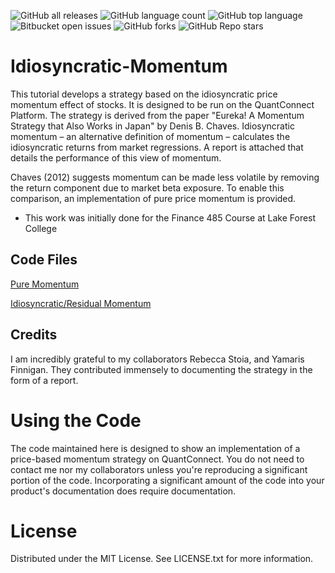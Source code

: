 ![GitHub all releases](https://img.shields.io/github/downloads/KobAmoah/Idiosyncratic-Momentum/total)
![GitHub language count](https://img.shields.io/github/languages/count/KobAmoah/Idiosyncratic-Momentum) 
![GitHub top language](https://img.shields.io/github/languages/top/KobAmoah/Idiosyncratic-Momentum?color=yellow) 
![Bitbucket open issues](https://img.shields.io/bitbucket/issues/KobAmoah/Idiosyncratic-Momentum)
![GitHub forks](https://img.shields.io/github/forks/KobAmoah/Idiosyncratic-Momentum?style=social)
![GitHub Repo stars](https://img.shields.io/github/stars/KobAmoah/Idiosyncratic-Momentum?style=social)

# Idiosyncratic-Momentum
  This tutorial develops a strategy based on the idiosyncratic price momentum effect of stocks. It is designed to be run on the QuantConnect Platform. The strategy is derived from the paper "Eureka! A Momentum Strategy that Also Works in Japan" by Denis B. Chaves. Idiosyncratic momentum – an alternative definition of momentum – calculates the idiosyncratic returns from market regressions. A report is attached that details the performance of this view of momentum.
  
  Chaves (2012) suggests momentum can be made less volatile by removing the return component due to market beta exposure. To enable this comparison, an implementation of pure price momentum is provided.
 
* This work was initially done for the Finance 485 Course at Lake Forest College

## Code Files
[Pure Momentum](https://github.com/KobAmoah/Residual-Momentum/blob/main/Code/PureMomentum.py)

[Idiosyncratic/Residual Momentum](https://github.com/KobAmoah/Residual-Momentum/blob/main/Code/ResidualMomentum.py)


## Credits
I am incredibly grateful to my collaborators Rebecca Stoia, and Yamaris Finnigan. They contributed immensely to documenting the strategy in the form of a report.

# Using the Code
The code maintained here is designed to show an implementation of a price-based momentum strategy on QuantConnect. You do not need to contact me nor my collaborators unless you're reproducing a significant portion of the code. Incorporating a significant amount of the code into your product's documentation does require documentation.

# License
Distributed under the MIT License. See LICENSE.txt for more information.
